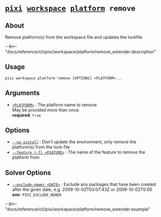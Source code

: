 <!--- This file is autogenerated. Do not edit manually! -->
# <code>[pixi](../../../pixi.md) [workspace](../../workspace.md) [platform](../platform.md) remove</code>

## About
Remove platform(s) from the workspace file and updates the lockfile

--8<-- "docs/reference/cli/pixi/workspace/platform/remove_extender:description"

## Usage
```
pixi workspace platform remove [OPTIONS] <PLATFORM>...
```

## Arguments
- <a id="arg-<PLATFORM>" href="#arg-<PLATFORM>">`<PLATFORM>`</a>
:  The platform name to remove
<br>May be provided more than once.
<br>**required**: `true`

## Options
- <a id="arg---no-install" href="#arg---no-install">`--no-install`</a>
:  Don't update the environment, only remove the platform(s) from the lock-file
- <a id="arg---feature" href="#arg---feature">`--feature (-f) <FEATURE>`</a>
:  The name of the feature to remove the platform from

## Solver Options
- <a id="arg---exclude-newer" href="#arg---exclude-newer">`--exclude-newer <DATE>`</a>
:  Exclude any packages that have been created after the given date, e.g. 2009-10-02T03:07:43Z or 2009-10-02T0:00
<br>**env**: `PIXI_EXCLUDE_NEWER`

--8<-- "docs/reference/cli/pixi/workspace/platform/remove_extender:example"

